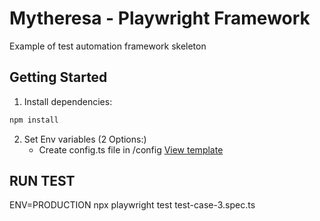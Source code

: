 # Mytheresa - Playwright Framework

Example of test automation framework skeleton

## Getting Started

1. Install dependencies:

```bash
npm install
```

2. Set Env variables (2 Options:)
    -  Create config.ts file in /config [View template](/config/config-template.ts)
    
## RUN TEST

ENV=PRODUCTION npx playwright test test-case-3.spec.ts